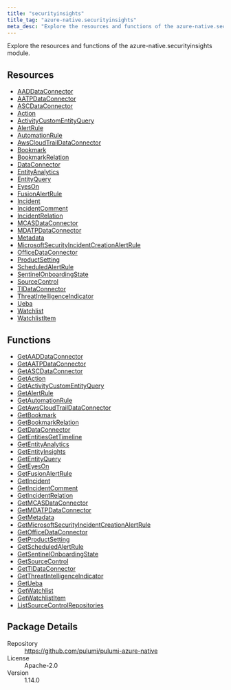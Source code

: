 ```yaml
---
title: "securityinsights"
title_tag: "azure-native.securityinsights"
meta_desc: "Explore the resources and functions of the azure-native.securityinsights module."
---
```


<!-- WARNING: this file was generated by Pulumi Docs Generator. -->
<!-- Do not edit by hand unless you're certain you know what you are doing! -->

Explore the resources and functions of the azure-native.securityinsights module.

<h2 id="resources">Resources</h2>
<ul class="api">
    <li><a href="aaddataconnector" title="AADDataConnector"><span class="symbol resource"></span>AADDataConnector</a></li>
    <li><a href="aatpdataconnector" title="AATPDataConnector"><span class="symbol resource"></span>AATPDataConnector</a></li>
    <li><a href="ascdataconnector" title="ASCDataConnector"><span class="symbol resource"></span>ASCDataConnector</a></li>
    <li><a href="action" title="Action"><span class="symbol resource"></span>Action</a></li>
    <li><a href="activitycustomentityquery" title="ActivityCustomEntityQuery"><span class="symbol resource"></span>ActivityCustomEntityQuery</a></li>
    <li><a href="alertrule" title="AlertRule"><span class="symbol resource"></span>AlertRule</a></li>
    <li><a href="automationrule" title="AutomationRule"><span class="symbol resource"></span>AutomationRule</a></li>
    <li><a href="awscloudtraildataconnector" title="AwsCloudTrailDataConnector"><span class="symbol resource"></span>AwsCloudTrailDataConnector</a></li>
    <li><a href="bookmark" title="Bookmark"><span class="symbol resource"></span>Bookmark</a></li>
    <li><a href="bookmarkrelation" title="BookmarkRelation"><span class="symbol resource"></span>BookmarkRelation</a></li>
    <li><a href="dataconnector" title="DataConnector"><span class="symbol resource"></span>DataConnector</a></li>
    <li><a href="entityanalytics" title="EntityAnalytics"><span class="symbol resource"></span>EntityAnalytics</a></li>
    <li><a href="entityquery" title="EntityQuery"><span class="symbol resource"></span>EntityQuery</a></li>
    <li><a href="eyeson" title="EyesOn"><span class="symbol resource"></span>EyesOn</a></li>
    <li><a href="fusionalertrule" title="FusionAlertRule"><span class="symbol resource"></span>FusionAlertRule</a></li>
    <li><a href="incident" title="Incident"><span class="symbol resource"></span>Incident</a></li>
    <li><a href="incidentcomment" title="IncidentComment"><span class="symbol resource"></span>IncidentComment</a></li>
    <li><a href="incidentrelation" title="IncidentRelation"><span class="symbol resource"></span>IncidentRelation</a></li>
    <li><a href="mcasdataconnector" title="MCASDataConnector"><span class="symbol resource"></span>MCASDataConnector</a></li>
    <li><a href="mdatpdataconnector" title="MDATPDataConnector"><span class="symbol resource"></span>MDATPDataConnector</a></li>
    <li><a href="metadata" title="Metadata"><span class="symbol resource"></span>Metadata</a></li>
    <li><a href="microsoftsecurityincidentcreationalertrule" title="MicrosoftSecurityIncidentCreationAlertRule"><span class="symbol resource"></span>MicrosoftSecurityIncidentCreationAlertRule</a></li>
    <li><a href="officedataconnector" title="OfficeDataConnector"><span class="symbol resource"></span>OfficeDataConnector</a></li>
    <li><a href="productsetting" title="ProductSetting"><span class="symbol resource"></span>ProductSetting</a></li>
    <li><a href="scheduledalertrule" title="ScheduledAlertRule"><span class="symbol resource"></span>ScheduledAlertRule</a></li>
    <li><a href="sentinelonboardingstate" title="SentinelOnboardingState"><span class="symbol resource"></span>SentinelOnboardingState</a></li>
    <li><a href="sourcecontrol" title="SourceControl"><span class="symbol resource"></span>SourceControl</a></li>
    <li><a href="tidataconnector" title="TIDataConnector"><span class="symbol resource"></span>TIDataConnector</a></li>
    <li><a href="threatintelligenceindicator" title="ThreatIntelligenceIndicator"><span class="symbol resource"></span>ThreatIntelligenceIndicator</a></li>
    <li><a href="ueba" title="Ueba"><span class="symbol resource"></span>Ueba</a></li>
    <li><a href="watchlist" title="Watchlist"><span class="symbol resource"></span>Watchlist</a></li>
    <li><a href="watchlistitem" title="WatchlistItem"><span class="symbol resource"></span>WatchlistItem</a></li>
</ul>

<h2 id="functions">Functions</h2>
<ul class="api">
    <li><a href="getaaddataconnector" title="GetAADDataConnector"><span class="symbol function"></span>GetAADDataConnector</a></li>
    <li><a href="getaatpdataconnector" title="GetAATPDataConnector"><span class="symbol function"></span>GetAATPDataConnector</a></li>
    <li><a href="getascdataconnector" title="GetASCDataConnector"><span class="symbol function"></span>GetASCDataConnector</a></li>
    <li><a href="getaction" title="GetAction"><span class="symbol function"></span>GetAction</a></li>
    <li><a href="getactivitycustomentityquery" title="GetActivityCustomEntityQuery"><span class="symbol function"></span>GetActivityCustomEntityQuery</a></li>
    <li><a href="getalertrule" title="GetAlertRule"><span class="symbol function"></span>GetAlertRule</a></li>
    <li><a href="getautomationrule" title="GetAutomationRule"><span class="symbol function"></span>GetAutomationRule</a></li>
    <li><a href="getawscloudtraildataconnector" title="GetAwsCloudTrailDataConnector"><span class="symbol function"></span>GetAwsCloudTrailDataConnector</a></li>
    <li><a href="getbookmark" title="GetBookmark"><span class="symbol function"></span>GetBookmark</a></li>
    <li><a href="getbookmarkrelation" title="GetBookmarkRelation"><span class="symbol function"></span>GetBookmarkRelation</a></li>
    <li><a href="getdataconnector" title="GetDataConnector"><span class="symbol function"></span>GetDataConnector</a></li>
    <li><a href="getentitiesgettimeline" title="GetEntitiesGetTimeline"><span class="symbol function"></span>GetEntitiesGetTimeline</a></li>
    <li><a href="getentityanalytics" title="GetEntityAnalytics"><span class="symbol function"></span>GetEntityAnalytics</a></li>
    <li><a href="getentityinsights" title="GetEntityInsights"><span class="symbol function"></span>GetEntityInsights</a></li>
    <li><a href="getentityquery" title="GetEntityQuery"><span class="symbol function"></span>GetEntityQuery</a></li>
    <li><a href="geteyeson" title="GetEyesOn"><span class="symbol function"></span>GetEyesOn</a></li>
    <li><a href="getfusionalertrule" title="GetFusionAlertRule"><span class="symbol function"></span>GetFusionAlertRule</a></li>
    <li><a href="getincident" title="GetIncident"><span class="symbol function"></span>GetIncident</a></li>
    <li><a href="getincidentcomment" title="GetIncidentComment"><span class="symbol function"></span>GetIncidentComment</a></li>
    <li><a href="getincidentrelation" title="GetIncidentRelation"><span class="symbol function"></span>GetIncidentRelation</a></li>
    <li><a href="getmcasdataconnector" title="GetMCASDataConnector"><span class="symbol function"></span>GetMCASDataConnector</a></li>
    <li><a href="getmdatpdataconnector" title="GetMDATPDataConnector"><span class="symbol function"></span>GetMDATPDataConnector</a></li>
    <li><a href="getmetadata" title="GetMetadata"><span class="symbol function"></span>GetMetadata</a></li>
    <li><a href="getmicrosoftsecurityincidentcreationalertrule" title="GetMicrosoftSecurityIncidentCreationAlertRule"><span class="symbol function"></span>GetMicrosoftSecurityIncidentCreationAlertRule</a></li>
    <li><a href="getofficedataconnector" title="GetOfficeDataConnector"><span class="symbol function"></span>GetOfficeDataConnector</a></li>
    <li><a href="getproductsetting" title="GetProductSetting"><span class="symbol function"></span>GetProductSetting</a></li>
    <li><a href="getscheduledalertrule" title="GetScheduledAlertRule"><span class="symbol function"></span>GetScheduledAlertRule</a></li>
    <li><a href="getsentinelonboardingstate" title="GetSentinelOnboardingState"><span class="symbol function"></span>GetSentinelOnboardingState</a></li>
    <li><a href="getsourcecontrol" title="GetSourceControl"><span class="symbol function"></span>GetSourceControl</a></li>
    <li><a href="gettidataconnector" title="GetTIDataConnector"><span class="symbol function"></span>GetTIDataConnector</a></li>
    <li><a href="getthreatintelligenceindicator" title="GetThreatIntelligenceIndicator"><span class="symbol function"></span>GetThreatIntelligenceIndicator</a></li>
    <li><a href="getueba" title="GetUeba"><span class="symbol function"></span>GetUeba</a></li>
    <li><a href="getwatchlist" title="GetWatchlist"><span class="symbol function"></span>GetWatchlist</a></li>
    <li><a href="getwatchlistitem" title="GetWatchlistItem"><span class="symbol function"></span>GetWatchlistItem</a></li>
    <li><a href="listsourcecontrolrepositories" title="ListSourceControlRepositories"><span class="symbol function"></span>ListSourceControlRepositories</a></li>
</ul>

<h2 id="package-details">Package Details</h2>
<dl class="package-details">
	<dt>Repository</dt>
	<dd><a href="https://github.com/pulumi/pulumi-azure-native">https://github.com/pulumi/pulumi-azure-native</a></dd>
	<dt>License</dt>
	<dd>Apache-2.0</dd>
	<dt>Version</dt>
	<dd>1.14.0</dd>
</dl>

